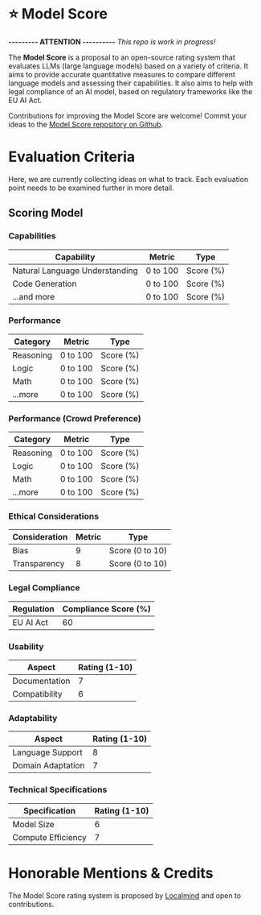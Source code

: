 # ⭐ Model Score

**--------- ATTENTION ----------**
*This repo is work in progress!*

The **Model Score** is a proposal to an open-source rating system that evaluates LLMs (large language models) based on a variety of criteria. It aims to provide accurate quantitative measures to compare different language models and assessing their capabilities. It also aims to help with legal compliance of an AI model, based on regulatory frameworks like the EU AI Act.

Contributions for improving the Model Score are welcome! Commit your ideas to the [Model Score repository on Github](https://github.com/morgendigital/model-score).

# Evaluation Criteria
Here, we are currently collecting ideas on what to track. Each evaluation point needs to be examined further in more detail.

## Scoring Model

### Capabilities

| Capability | Metric | Type |
|------------|--------|------|
| Natural Language Understanding | 0 to 100 | Score (%) |
| Code Generation | 0 to 100 | Score (%) |
| ...and more | 0 to 100 | Score (%) |

### Performance
| Category | Metric | Type |
|----------|--------|------|
| Reasoning | 0 to 100 | Score (%) |
| Logic | 0 to 100 | Score (%) |
| Math | 0 to 100 | Score (%) |
| ...more | 0 to 100 | Score (%) |

### Performance (Crowd Preference)
| Category | Metric | Type |
|----------|--------|------|
| Reasoning | 0 to 100 | Score (%) |
| Logic | 0 to 100 | Score (%) |
| Math | 0 to 100 | Score (%) |
| ...more | 0 to 100 | Score (%) |

### Ethical Considerations

| Consideration | Metric | Type |
|---------------|--------|------|
| Bias | 9 | Score (0 to 10) |
| Transparency | 8 | Score (0 to 10) |

### Legal Compliance

| Regulation | Compliance Score (%) |
|------------|----------------------|
| EU AI Act | 60 |

### Usability

| Aspect | Rating (1-10) |
|--------|---------------|
| Documentation | 7 |
| Compatibility | 6 |

### Adaptability

| Aspect | Rating (1-10) |
|--------|---------------|
| Language Support | 8 |
| Domain Adaptation | 7 |

### Technical Specifications

| Specification | Rating (1-10) |
|---------------|---------------|
| Model Size | 6 |
| Compute Efficiency | 7 |

# Honorable Mentions & Credits
The Model Score rating system is proposed by [Localmind](https://www.localmind.ai) and open to contributions.

